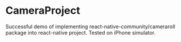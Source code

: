 # CameraProject

Successful demo of implementing react-native-community/cameraroll package into react-native project.
Tested on iPhone simulator.
